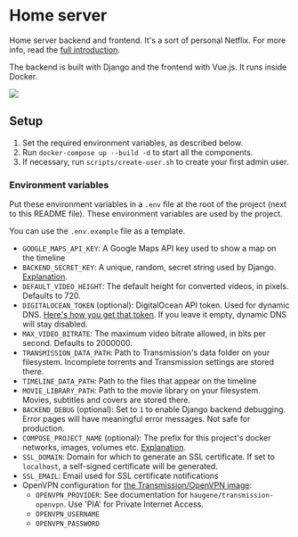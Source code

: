 # Home server

Home server backend and frontend. It's a sort of personal Netflix. For more info, read the [full introduction](https://nicolasbouliane.com/projects/home-server).

The backend is built with Django and the frontend with Vue.js. It runs inside Docker.

![](https://nicolasbouliane.com/images/_ultrawide/Home-page.jpg)

## Setup

1. Set the required environment variables, as described below.
2. Run `docker-compose up --build -d` to start all the components.
3. If necessary, run `scripts/create-user.sh` to create your first admin user.

### Environment variables

Put these environment variables in a `.env` file at the root of the project (next to this README file). These environment variables are used by the project.

You can use the `.env.example` file as a template.

* `GOOGLE_MAPS_API_KEY`: A Google Maps API key used to show a map on the timeline
* `BACKEND_SECRET_KEY`: A unique, random, secret string used by Django. [Explanation](https://docs.djangoproject.com/en/3.1/ref/settings/#secret-key).
* `DEFAULT_VIDEO_HEIGHT`: The default height for converted videos, in pixels. Defaults to 720.
* `DIGITALOCEAN_TOKEN` (optional): DigitalOcean API token. Used for dynamic DNS. [Here's how you get that token](https://www.digitalocean.com/docs/apis-clis/api/create-personal-access-token/). If you leave it empty, dynamic DNS will stay disabled.
* `MAX_VIDEO_BITRATE`: The maximum video bitrate allowed, in bits per second. Defaults to 2000000.
* `TRANSMISSION_DATA_PATH`: Path to Transmission's data folder on your filesystem. Incomplete torrents and Transmission settings are stored there.
* `TIMELINE_DATA_PATH`: Path to the files that appear on the timeline
* `MOVIE_LIBRARY_PATH`: Path to the movie library on your filesystem. Movies, subtitles and covers are stored there.
* `BACKEND_DEBUG` (optional): Set to `1` to enable Django backend debugging. Error pages will have meaningful error messages. Not safe for production.
* `COMPOSE_PROJECT_NAME` (optional): The prefix for this project's docker networks, images, volumes etc. [Explanation](https://docs.docker.com/compose/reference/envvars/).
* `SSL_DOMAIN`: Domain for which to generate an SSL certificate. If set to `localhost`, a self-signed certificate will be generated.
* `SSL_EMAIL`: Email used for SSL certificate notifications
* OpenVPN configuration for [the Transmission/OpenVPN image](https://hub.docker.com/r/haugene/transmission-openvpn/):
    * `OPENVPN_PROVIDER`: See documentation for `haugene/transmission-openvpn`. Use 'PIA' for Private Internet Access.
    * `OPENVPN_USERNAME`
    * `OPENVPN_PASSWORD`